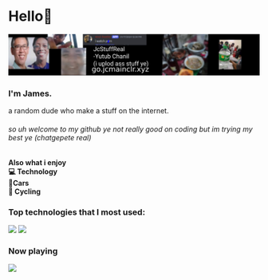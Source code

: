 


<h1>Hello👋</h1>
<img src= "https://raw.githubusercontent.com/JcNooblol2/JcNooblol2/main/Cover.jpg">
<h3> I'm James.</h3>
<p>a random dude who make a stuff on the internet.</p>

<h6> so uh welcome to my github ye not really good on coding but im trying my best ye (chatgepete real) </h2>
<h4>Also what i enjoy<br>
💻 Technology<br>
🚗Cars<br>
🚴 Cycling
</h4>
<h3>Top technologies that I most used:</h3>
<img src='https://camo.githubusercontent.com/d4d9d935f85b68223a3514c6a889ea3ed6a77afb5f560c05baa1a1b168077830/68747470733a2f2f696d672e736869656c64732e696f2f62616467652f68746d6c352d2532334533344632362e7376673f7374796c653d666f722d7468652d6261646765266c6f676f3d68746d6c35266c6f676f436f6c6f723d7768697465'>
<img src='https://camo.githubusercontent.com/29d02b3669d6450d67e043cf5909e740dcb94c1e2306d88ac48b15b4ec55dc65/68747470733a2f2f696d672e736869656c64732e696f2f62616467652f6a6176617363726970742d2532333332333333302e7376673f7374796c653d666f722d7468652d6261646765266c6f676f3d6a617661736372697074266c6f676f436f6c6f723d253233463744463145'>

### Now playing
<a href='https://spotify-github-profile.kittinanx.com/api/view.svg?uid=odul82kwgnci0steg1h0nftsz&redirect=true'>
<img src='https://spotify-github-profile.kittinanx.com/api/view.svg?uid=odul82kwgnci0steg1h0nftsz&cover_image=true&theme=novatorem&show_offline=true&background_color=121212&interchange=false&bar_color=53b14f&bar_color_cover=false'></a>
